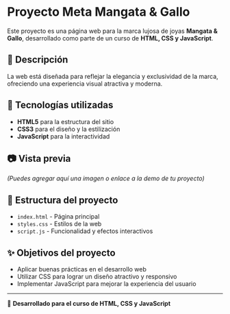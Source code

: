 # Proyecto Meta Mangata & Gallo  

Este proyecto es una página web para la marca lujosa de joyas **Mangata & Gallo**, desarrollado como parte de un curso de **HTML, CSS y JavaScript**.  

## 📌 Descripción  
La web está diseñada para reflejar la elegancia y exclusividad de la marca, ofreciendo una experiencia visual atractiva y moderna.  

## 🚀 Tecnologías utilizadas  
- **HTML5** para la estructura del sitio  
- **CSS3** para el diseño y la estilización  
- **JavaScript** para la interactividad  

## 📷 Vista previa  
*(Puedes agregar aquí una imagen o enlace a la demo de tu proyecto)*  

## 📂 Estructura del proyecto  
- `index.html` - Página principal  
- `styles.css` - Estilos de la web  
- `script.js` - Funcionalidad y efectos interactivos  

## ✨ Objetivos del proyecto  
- Aplicar buenas prácticas en el desarrollo web  
- Utilizar CSS para lograr un diseño atractivo y responsivo  
- Implementar JavaScript para mejorar la experiencia del usuario  

---  
💎 **Desarrollado para el curso de HTML, CSS y JavaScript**  


